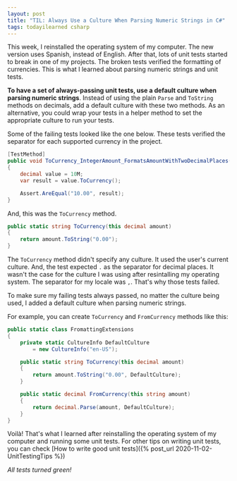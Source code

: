 ```yaml
---
layout: post
title: "TIL: Always Use a Culture When Parsing Numeric Strings in C#"
tags: todayilearned csharp
---
```


This week, I reinstalled the operating system of my computer. The new version uses Spanish, instead of English. After that, lots of unit tests started to break in one of my projects. The broken tests verified the formatting of currencies. This is what I learned about parsing numeric strings and unit tests.

**To have a set of always-passing unit tests, use a default culture when parsing numeric strings**. Instead of using the plain `Parse` and `ToString` methods on decimals, add a default culture with these two methods. As an alternative, you could wrap your tests in a helper method to set the appropriate culture to run your tests.

Some of the failing tests looked like the one below. These tests verified the separator for each supported currency in the project.

```csharp
[TestMethod]
public void ToCurrency_IntegerAmount_FormatsAmountWithTwoDecimalPlaces()
{
    decimal value = 10M;
    var result = value.ToCurrency();

    Assert.AreEqual("10.00", result);
}
```

And, this was the `ToCurrency` method.

```csharp
public static string ToCurrency(this decimal amount)
{
    return amount.ToString("0.00");
}
```

The `ToCurrency` method didn't specify any culture. It used the user's current culture. And, the test expected `.` as the separator for decimal places. It wasn't the case for the culture I was using after resintalling my operating system. The separator for my locale was `,`. That's why those tests failed.

To make sure my failing tests always passed, no matter the culture being used, I added a default culture when parsing numeric strings.

For example, you can create `ToCurrency` and `FromCurrency` methods like this:
    
```csharp
public static class FromattingExtensions
{
    private static CultureInfo DefaultCulture
        = new CultureInfo("en-US");

    public static string ToCurrency(this decimal amount)
    {
        return amount.ToString("0.00", DefaultCulture);
    }

    public static decimal FromCurrency(this string amount)
    {
        return decimal.Parse(amount, DefaultCulture);
    }
}
```

Voilà! That's what I learned after reinstalling the operating system of my computer and running some unit tests. For other tips on writing unit tests, you can check [How to write good unit tests]({% post_url 2020-11-02-UnitTestingTips %})

_All tests turned green!_
